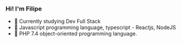 ### Hi! I'm Filipe

- 🔭 Currently studying Dev Full Stack
- 🌱 Javascript programming language, typescript - Reactjs, NodeJS
- 🌱 PHP 7.4 object-oriented programming language.
